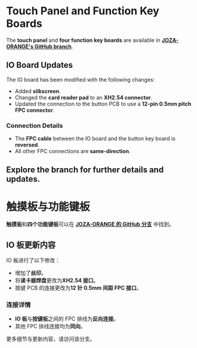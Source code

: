# Touch Panel and Function Key Boards

The **touch panel** and **four function key boards** are available in **[JOZA-ORANGE's GitHub branch](https://github.com/JOZA-ORANGE/mai_pico)**.

## IO Board Updates
The IO board has been modified with the following changes:  
- Added **silkscreen**.  
- Changed the **card reader pad** to an **XH2.54 connector**.  
- Updated the connection to the button PCB to use a **12-pin 0.5mm pitch FPC connector**.

### Connection Details
- The **FPC cable** between the IO board and the button key board is **reversed**.  
- All other FPC connections are **same-direction**.

Explore the branch for further details and updates.  
---
# 触摸板与功能键板

**触摸板**和**四个功能键板**可以在 **[JOZA-ORANGE 的 GitHub 分支](https://github.com/JOZA-ORANGE/mai_pico)** 中找到。

## IO 板更新内容
IO 板进行了以下修改：  
- 增加了**丝印**。  
- 将**读卡器焊盘**更改为**XH2.54 接口**。  
- 按键 PCB 的连接更改为**12 针 0.5mm 间距 FPC 接口**。

### 连接详情
- **IO 板**与**按键板**之间的 FPC 排线为**反向连接**。  
- 其他 FPC 排线连接均为**同向**。

更多细节与更新内容，请访问该分支。
